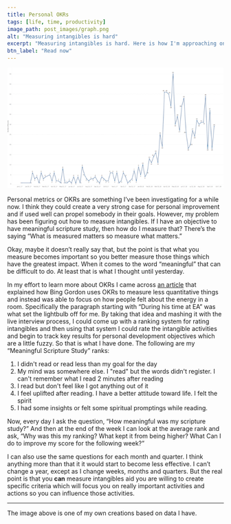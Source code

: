 ```yaml
---
title: Personal OKRs
tags: [life, time, productivity]
image_path: post_images/graph.png
alt: "Measuring intangibles is hard"
excerpt: "Measuring intangibles is hard. Here is how I'm approaching one of mine."
btn_label: "Read now"
---
```

![graph][image]

Personal metrics or OKRs are something I’ve been investigating for a while now. I think they could create a very strong case for personal improvement and if used well can propel somebody in their goals. However, my problem has been figuring out how to measure intangibles. If I have an objective to have meaningful scripture study, then how do I measure that? There’s the saying “What is measured matters so measure what matters.”

Okay, maybe it doesn’t really say that, but the point is that what you measure becomes important so you better measure those things which have the greatest impact. When it comes to the word “meaningful” that can be difficult to do. At least that is what I thought until yesterday.

In my effort to learn more about OKRs I came across [an article][every_day] that explained how Bing Gordon uses OKRs to measure less quantitative things and instead was able to focus on how people felt about the energy in a room. Specifically the paragraph starting with “During his time at EA” was what set the lightbulb off for me. By taking that idea and mashing it with the live interview process, I could come up with a ranking system for rating intangibles and then using that system I could rate the intangible activities and begin to track key results for personal development objectives which are a little fuzzy. So that is what I have done. The following are my “Meaningful Scripture Study” ranks:

1. I didn't read or read less than my goal for the day
2. My mind was somewhere else. I "read" but the words didn't register. I can't remember what I read 2 minutes after reading
3. I read but don't feel like I got anything out of it
4. I feel uplifted after reading. I have a better attitude toward life. I felt the spirit
5. I had some insights or felt some spiritual promptings while reading.

Now, every day I ask the question, “How meaningful was my scripture study?” And then at the end of the week I can look at the average rank and ask, “Why was this my ranking? What kept it from being higher? What Can I do to improve my score for the following week?”

I can also use the same questions for each month and quarter. I think anything more than that it it would start to become less effective. I can’t change a year, except as I change weeks, months and quarters. But the real point is that you **can** measure intangibles aid you are willing to create specific criteria which will focus you on really important activities and actions so you can influence those activities.

---
The image above is one of my own creations based on data I have.

[image]: /images/post_images/graph.png
[every_day]: https://www.whatmatters.com/stories/okrs-for-every-day
